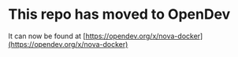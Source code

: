 # This repo has moved to OpenDev

It can now be found at [https://opendev.org/x/nova-docker](https://opendev.org/x/nova-docker)
